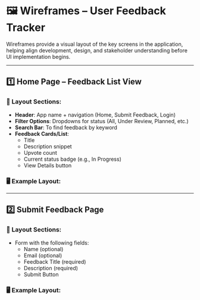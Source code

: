 # 🖼️ Wireframes – User Feedback Tracker

Wireframes provide a visual layout of the key screens in the application, helping align development, design, and stakeholder understanding before UI implementation begins.

---

## 1️⃣ Home Page – Feedback List View

### 🔹 Layout Sections:
- **Header**: App name + navigation (Home, Submit Feedback, Login)
- **Filter Options**: Dropdowns for status (All, Under Review, Planned, etc.)
- **Search Bar**: To find feedback by keyword
- **Feedback Cards/List**:
  - Title
  - Description snippet
  - Upvote count
  - Current status badge (e.g., In Progress)
  - View Details button

### 🖥 Example Layout:

---

## 2️⃣ Submit Feedback Page

### 🔹 Layout Sections:
- Form with the following fields:
  - Name (optional)
  - Email (optional)
  - Feedback Title (required)
  - Description (required)
  - Submit Button

### 🖥 Example Layout:

